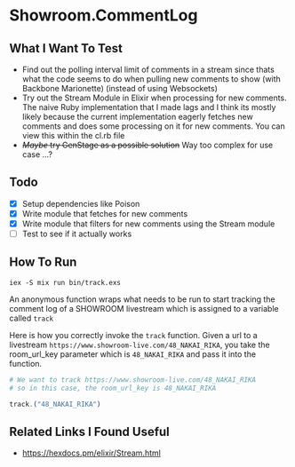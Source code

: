 # Showroom.CommentLog

## What I Want To Test

* Find out the polling interval limit of comments in a stream since thats what the code seems to do
  when pulling new comments to show (with Backbone Marionette) (instead of using Websockets) 
* Try out the Stream Module in Elixir when processing for new comments. The naive Ruby implementation
  that I made lags and I think its mostly likely because the current implementation eagerly fetches
  new comments and does some processing on it for new comments. You can view this within the cl.rb
  file
* ~~_Maybe_ try GenStage as a possible solution~~ Way too complex for use case ...?

## Todo

- [x] Setup dependencies like Poison
- [x] Write module that fetches for new comments
- [x] Write module that filters for new comments using the Stream module
- [ ] Test to see if it actually works

## How To Run

`iex -S mix run bin/track.exs`

An anonymous function wraps what needs to be run to start tracking the comment log of a SHOWROOM livestream which is assigned to a variable called `track`

Here is how you correctly invoke the `track` function. Given a url to a livestream `https://www.showroom-live.com/48_NAKAI_RIKA`, you take the room_url_key parameter which is `48_NAKAI_RIKA` and pass it into the function.
```elixir
# We want to track https://www.showroom-live.com/48_NAKAI_RIKA
# so in this case, the room_url_key is 48_NAKAI_RIKA

track.("48_NAKAI_RIKA")
```


## Related Links I Found Useful

* https://hexdocs.pm/elixir/Stream.html
